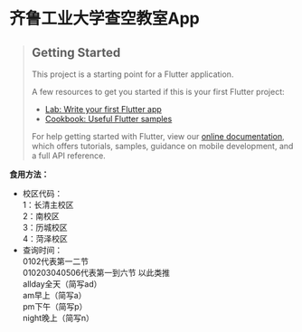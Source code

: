 # 齐鲁工业大学查空教室App

> ## Getting Started
>
> This project is a starting point for a Flutter application.
>
> A few resources to get you started if this is your first Flutter project:
>
> - [Lab: Write your first Flutter app](https://flutter.dev/docs/get-started/codelab)
> - [Cookbook: Useful Flutter samples](https://flutter.dev/docs/cookbook)
>
> For help getting started with Flutter, view our
> [online documentation](https://flutter.dev/docs), which offers tutorials, samples, guidance on mobile development, and a
> full API reference.

**食用方法：**  
- 校区代码：  
1：长清主校区  
2：南校区  
3：历城校区  
4：菏泽校区  
- 查询时间：  
0102代表第一二节  
010203040506代表第一到六节 
以此类推   
allday全天（简写ad）  
am早上（简写a）  
pm下午（简写p）  
night晚上（简写n）  

